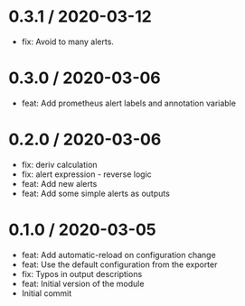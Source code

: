 
0.3.1 / 2020-03-12
==================

  * fix: Avoid to many alerts.

0.3.0 / 2020-03-06
==================

  * feat: Add prometheus alert labels and annotation variable

0.2.0 / 2020-03-06
==================

  * fix: deriv calculation
  * fix: alert expression - reverse logic
  * feat: Add new alerts
  * feat: Add some simple alerts as outputs

0.1.0 / 2020-03-05
==================

  * feat: Add automatic-reload on configuration change
  * feat: Use the default configuration from the exporter
  * fix: Typos in output descriptions
  * feat: Initial version of the module
  * Initial commit
